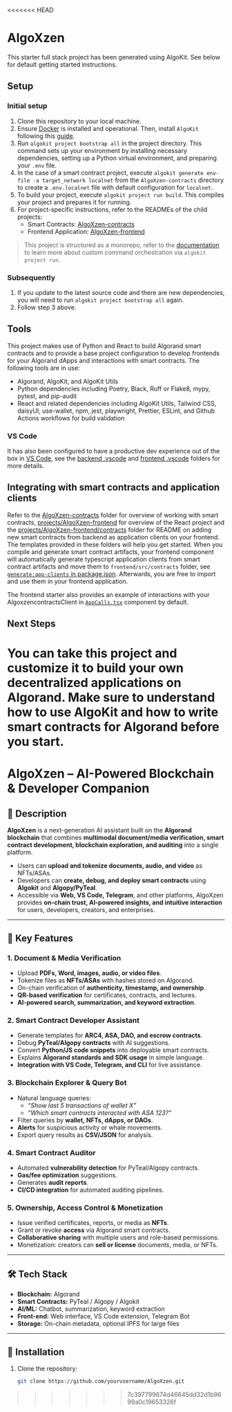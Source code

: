 <<<<<<< HEAD
# AlgoXzen

This starter full stack project has been generated using AlgoKit. See below for default getting started instructions.

## Setup

### Initial setup
1. Clone this repository to your local machine.
2. Ensure [Docker](https://www.docker.com/) is installed and operational. Then, install `AlgoKit` following this [guide](https://github.com/algorandfoundation/algokit-cli#install).
3. Run `algokit project bootstrap all` in the project directory. This command sets up your environment by installing necessary dependencies, setting up a Python virtual environment, and preparing your `.env` file.
4. In the case of a smart contract project, execute `algokit generate env-file -a target_network localnet` from the `AlgoXzen-contracts` directory to create a `.env.localnet` file with default configuration for `localnet`.
5. To build your project, execute `algokit project run build`. This compiles your project and prepares it for running.
6. For project-specific instructions, refer to the READMEs of the child projects:
   - Smart Contracts: [AlgoXzen-contracts](projects/AlgoXzen-contracts/README.md)
   - Frontend Application: [AlgoXzen-frontend](projects/AlgoXzen-frontend/README.md)

> This project is structured as a monorepo, refer to the [documentation](https://github.com/algorandfoundation/algokit-cli/blob/main/docs/features/project/run.md) to learn more about custom command orchestration via `algokit project run`.

### Subsequently

1. If you update to the latest source code and there are new dependencies, you will need to run `algokit project bootstrap all` again.
2. Follow step 3 above.

## Tools

This project makes use of Python and React to build Algorand smart contracts and to provide a base project configuration to develop frontends for your Algorand dApps and interactions with smart contracts. The following tools are in use:

- Algorand, AlgoKit, and AlgoKit Utils
- Python dependencies including Poetry, Black, Ruff or Flake8, mypy, pytest, and pip-audit
- React and related dependencies including AlgoKit Utils, Tailwind CSS, daisyUI, use-wallet, npm, jest, playwright, Prettier, ESLint, and Github Actions workflows for build validation

### VS Code

It has also been configured to have a productive dev experience out of the box in [VS Code](https://code.visualstudio.com/), see the [backend .vscode](./backend/.vscode) and [frontend .vscode](./frontend/.vscode) folders for more details.

## Integrating with smart contracts and application clients

Refer to the [AlgoXzen-contracts](projects/AlgoXzen-contracts/README.md) folder for overview of working with smart contracts, [projects/AlgoXzen-frontend](projects/AlgoXzen-frontend/README.md) for overview of the React project and the [projects/AlgoXzen-frontend/contracts](projects/AlgoXzen-frontend/src/contracts/README.md) folder for README on adding new smart contracts from backend as application clients on your frontend. The templates provided in these folders will help you get started.
When you compile and generate smart contract artifacts, your frontend component will automatically generate typescript application clients from smart contract artifacts and move them to `frontend/src/contracts` folder, see [`generate:app-clients` in package.json](projects/AlgoXzen-frontend/package.json). Afterwards, you are free to import and use them in your frontend application.

The frontend starter also provides an example of interactions with your AlgoxzencontractsClient in [`AppCalls.tsx`](projects/AlgoXzen-frontend/src/components/AppCalls.tsx) component by default.

## Next Steps

You can take this project and customize it to build your own decentralized applications on Algorand. Make sure to understand how to use AlgoKit and how to write smart contracts for Algorand before you start.
=======
# AlgoXzen – AI-Powered Blockchain & Developer Companion

## 📌 Description
**AlgoXzen** is a next-generation AI assistant built on the **Algorand blockchain** that combines **multimodal document/media verification, smart contract development, blockchain exploration, and auditing** into a single platform.  

- Users can **upload and tokenize documents, audio, and video** as NFTs/ASAs.  
- Developers can **create, debug, and deploy smart contracts** using **Algokit** and **Algopy/PyTeal**.  
- Accessible via **Web, VS Code, Telegram**, and other platforms, AlgoXzen provides **on-chain trust, AI-powered insights, and intuitive interaction** for users, developers, creators, and enterprises.

---

## 🔑 Key Features

### 1. Document & Media Verification
- Upload **PDFs, Word, images, audio, or video files**.  
- Tokenize files as **NFTs/ASAs** with hashes stored on Algorand.  
- On-chain verification of **authenticity, timestamp, and ownership**.  
- **QR-based verification** for certificates, contracts, and lectures.  
- **AI-powered search, summarization, and keyword extraction**.

### 2. Smart Contract Developer Assistant
- Generate templates for **ARC4, ASA, DAO, and escrow contracts**.  
- Debug **PyTeal/Algopy contracts** with AI suggestions.  
- Convert **Python/JS code snippets** into deployable smart contracts.  
- Explains **Algorand standards and SDK usage** in simple language.  
- **Integration with VS Code, Telegram, and CLI** for live assistance.

### 3. Blockchain Explorer & Query Bot
- Natural language queries:
  - *“Show last 5 transactions of wallet X”*  
  - *“Which smart contracts interacted with ASA 123?”*  
- Filter queries by **wallet, NFTs, dApps, or DAOs**.  
- **Alerts** for suspicious activity or whale movements.  
- Export query results as **CSV/JSON** for analysis.

### 4. Smart Contract Auditor
- Automated **vulnerability detection** for PyTeal/Algopy contracts.  
- **Gas/fee optimization** suggestions.  
- Generates **audit reports**.  
- **CI/CD integration** for automated auditing pipelines.

### 5. Ownership, Access Control & Monetization
- Issue verified certificates, reports, or media as **NFTs**.  
- Grant or revoke **access** via Algorand smart contracts.  
- **Collaborative sharing** with multiple users and role-based permissions.  
- Monetization: creators can **sell or license** documents, media, or NFTs.

---

## 🛠️ Tech Stack
- **Blockchain:** Algorand  
- **Smart Contracts:** PyTeal / Algopy / Algokit  
- **AI/ML:** Chatbot, summarization, keyword extraction  
- **Front-end:** Web interface, VS Code extension, Telegram Bot  
- **Storage:** On-chain metadata, optional IPFS for large files  

---

## 🚀 Installation
1. Clone the repository:  
   ```bash
   git clone https://github.com/yourusername/AlgoXzen.git
>>>>>>> 7c397799674d46645dd32d1b9699a0c19653326f
